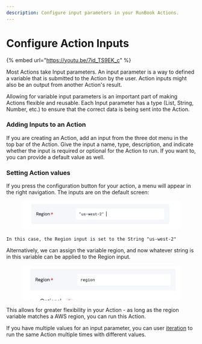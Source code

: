 ```yaml
---
description: Configure input parameters in your RunBook Actions.
---
```


# Configure Action Inputs



{% embed url="https://youtu.be/7id_TS9EK_c" %}



Most Actions take Input parameters. An input parameter is a way to defined a variable that is submitted to the Action by the user. Action inputs might also be an output from another Action's result.

Allowing for variable input parameters is an important part of making Actions flexible and reusable.  Each Input parameter has a type (List, String, Number, etc.) to ensure that the correct data is being sent into the Action.



### Adding Inputs to an Action

If you are creating an Action, add an input from the three dot menu in the top bar of the Action.  Give the input a name, type, description, and indicate whether the input is required or optional for the Action to run. If you want to, you can provide a default value as well.



### Setting Action values

If you press the configuration button for your action, a menu will appear in the right navigation. The inputs are on the default screen:

<figure><img src="../../../.gitbook/assets/Screenshot 2023-04-13 at 09.47.53.jpg" alt=""><figcaption></figcaption></figure>

`In this case, the Region input is set to the String "us-west-2"`

Alternatively, we can assign the variable region, and now whatever string is in this variable can be applied to the Region input. &#x20;

<figure><img src="../../../.gitbook/assets/Screenshot 2023-04-13 at 09.48.00.jpg" alt=""><figcaption></figcaption></figure>

This allows for greater flexibility in your Action - as long as the region variable matches a AWS region, you can run this Action.

If you have multiple values for an input parameter, you can user [iteration](action-iterator/using-iterators.md) to run the same Action multiple times with different values.
